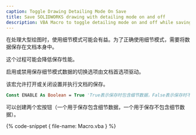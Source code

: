 ```yaml
---
caption: Toggle Drawing Detailing Mode On Save
title: Save SOLIDWORKS drawing with detailing mode on and off
description: VBA Macro to toggle detailing mode on and off while saving
---
```

在处理大型绘图时，使用细节模式可能会有益。为了正确使用细节模式，需要将数据保存在文档本身中。

这个过程可能会降低保存性能。

启用或禁用保存细节模式数据的切换选项由文档首选项驱动。

该宏允许打开或关闭设置并执行文档的保存。

~~~ vb
Const ENABLE As Boolean = True 'True表示保存时包含细节数据，False表示保存时不包含细节数据
~~~

可以创建两个宏按钮（一个用于保存包含细节数据，一个用于保存不包含细节数据）。

{% code-snippet { file-name: Macro.vba } %}